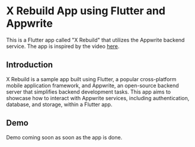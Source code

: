 # X Rebuild App using Flutter and Appwrite

This is a Flutter app called "X Rebuild" that utilizes the Appwrite backend service. The app is inspired by the video [here](https://youtube.com/shorts/BzYDxLH-tdw?feature=share). 
## Introduction

X Rebuild is a sample app built using Flutter, a popular cross-platform mobile application framework, and Appwrite, an open-source backend server that simplifies backend development tasks. This app aims to showcase how to interact with Appwrite services, including authentication, database, and storage, within a Flutter app.

## Demo
Demo coming soon as soon as the app is done.

